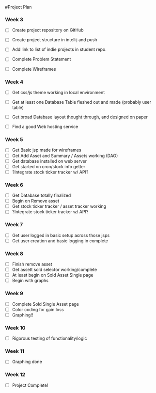 #Project Plan

### Week 3
- [ ] Create project repository on GitHub
- [ ] Create project structure in intellij and push
- [ ] Add link to list of indie projects in student repo.
- [ ] Complete Problem Statement
- [ ] Complete Wireframes


### Week 4
- [ ] Get css/js theme working in local environment
- [ ] Get at least one Database Table fleshed out and made (probably user table) 
- [ ] Get broad Database layout thought through, and designed on paper
- [ ] Find a good Web hosting service



### Week 5
- [ ] Get Basic jsp made for wireframes
- [ ] Get Add Asset and Summary / Assets working (DAO)
- [ ] Get database installed on web server
- [ ] Get started on cron/stock info getter
- [ ] ?Integrate stock ticker tracker w/ API?

### Week 6
- [ ] Get Database totally finalized
- [ ] Begin on Remove asset
- [ ] Get stock ticker tracker / asset tracker working
- [ ] ?Integrate stock ticker tracker w/ API?

### Week 7
- [ ] Get user logged in basic setup across those jsps
- [ ] Get user creation and basic logging in complete

### Week 8
- [ ] Finish remove asset
- [ ] Get assett sold selector working/complete
- [ ] At least begin on Sold Asset Single page
- [ ] Begin with graphs

### Week 9
- [ ] Complete Sold Single Asset page
- [ ] Color coding for gain loss
- [ ] Graphing!!

### Week 10
- [ ] Rigorous testing of functionality/logic

### Week 11
- [ ] Graphing done

### Week 12
- [ ]  Project Complete!